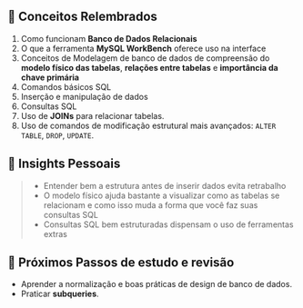 ## 📌 Conceitos Relembrados
1. Como funcionam **Banco de Dados Relacionais**
2. O que a ferramenta **MySQL WorkBench** oferece uso na interface
3. Conceitos de Modelagem de banco de dados de compreensão do **modelo físico das tabelas**, **relações entre tabelas** e **importância da chave primária** 
4. Comandos básicos SQL
5. Inserção e manipulação de dados
6. Consultas SQL
7. Uso de **JOINs** para relacionar tabelas.
8. Uso de comandos de modificação estrutural mais avançados: `ALTER TABLE`, `DROP`, `UPDATE`.
## 🧠 Insights Pessoais
> - Entender bem a estrutura antes de inserir dados evita retrabalho
> - O modelo físico ajuda bastante a visualizar como as tabelas se relacionam e como isso muda a forma que você faz suas consultas SQL
> - Consultas SQL bem estruturadas dispensam o uso de ferramentas extras

## 🔮 Próximos Passos de estudo e revisão
- Aprender a normalização e boas práticas de design de banco de dados.
- Praticar **subqueries**.

